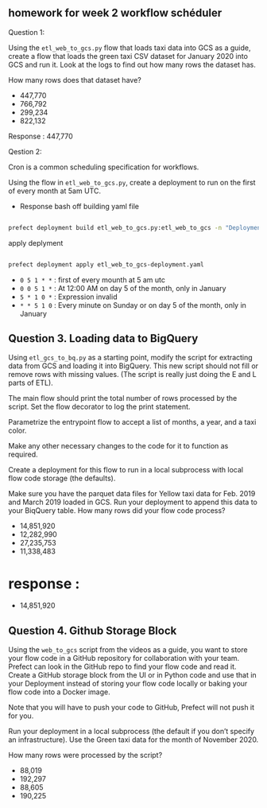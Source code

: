 ## homework for week 2 workflow schéduler
Question 1:

Using the `etl_web_to_gcs.py` flow that loads taxi data into GCS as a guide, create a flow that loads the green taxi CSV dataset for January 2020 into GCS and run it. Look at the logs to find out how many rows the dataset has.

How many rows does that dataset have? 

* 447,770
* 766,792
* 299,234
* 822,132

Response : 
447,770


Qestion 2:

Cron is a common scheduling specification for workflows. 

Using the flow in `etl_web_to_gcs.py`, create a deployment to run on the first of every month at 5am UTC.

* Response
bash off building yaml file

```bash

prefect deployment build etl_web_to_gcs.py:etl_web_to_gcs -n "Deployment_scheduled_every_mounth_first" --cron "0 5 1 * *"

```

apply deplyment

```bash

prefect deployment apply etl_web_to_gcs-deployment.yaml 

```
- `0 5 1 * *` : first of every mounth at 5 am utc
- `0 0 5 1 *` : At 12:00 AM on day 5 of the month, only in January
- `5 * 1 0 *` : Expression invalid
- `* * 5 1 0` : Every minute on Sunday or on day 5 of the month, only in January


## Question 3. Loading data to BigQuery 

Using `etl_gcs_to_bq.py` as a starting point, modify the script for extracting data from GCS and loading it into BigQuery. 
This new script should not fill or remove rows with missing values. (The script is really just doing the E and L parts of ETL).

The main flow should print the total number of rows processed by the script. Set the flow decorator to log the print statement.

Parametrize the entrypoint flow to accept a list of months, a year, and a taxi color. 

Make any other necessary changes to the code for it to function as required.

Create a deployment for this flow to run in a local subprocess with local flow code storage (the defaults).

Make sure you have the parquet data files for Yellow taxi data for Feb. 2019 and March 2019 loaded in GCS. Run your deployment to append this data to your BiqQuery table. How many rows did your flow code process?

- 14,851,920
- 12,282,990
- 27,235,753
- 11,338,483


# response : 

- 14,851,920


## Question 4. Github Storage Block

Using the `web_to_gcs` script from the videos as a guide, you want to store your flow code in a GitHub repository for collaboration with your team. Prefect can look in the GitHub repo to find your flow code and read it. Create a GitHub storage block from the UI or in Python code and use that in your Deployment instead of storing your flow code locally or baking your flow code into a Docker image. 

Note that you will have to push your code to GitHub, Prefect will not push it for you.

Run your deployment in a local subprocess (the default if you don’t specify an infrastructure). Use the Green taxi data for the month of November 2020.

How many rows were processed by the script?

- 88,019
- 192,297
- 88,605
- 190,225